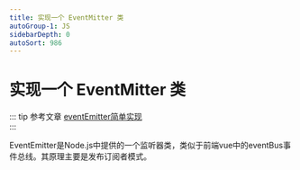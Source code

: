 ```yaml
---
title: 实现一个 EventMitter 类
autoGroup-1: JS
sidebarDepth: 0
autoSort: 986
---
```


# 实现一个 EventMitter 类
::: tip 参考文章
[eventEmitter简单实现](https://blog.csdn.net/qq_39352650/article/details/121311942)   
:::

EventEmitter是Node.js中提供的一个监听器类，类似于前端vue中的eventBus事件总线。其原理主要是发布订阅者模式。    
